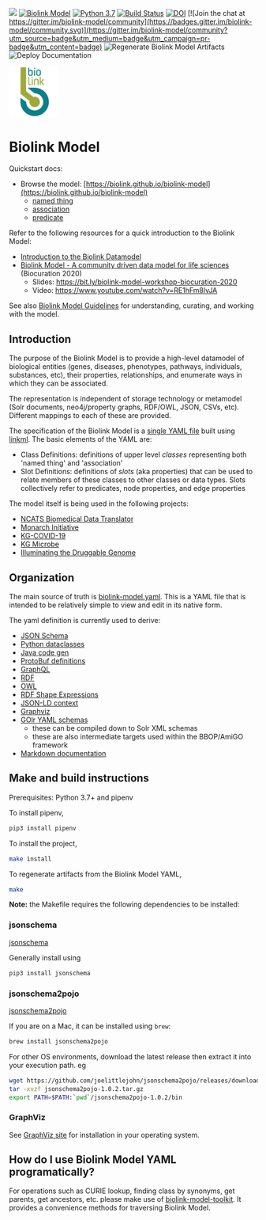 [![](https://img.shields.io/github/license/biolink/biolink-model)](https://img.shields.io/github/license/biolink/biolink-model)
[![Biolink Model](https://img.shields.io/github/v/release/biolink/biolink-model?style=flat-square)](https://img.shields.io/github/v/release/biolink/biolink-model?style=flat-square)
[![Python 3.7](https://upload.wikimedia.org/wikipedia/commons/f/fc/Blue_Python_3.7_Shield_Badge.svg)](https://www.python.org/downloads/release/python-370/)
[![Build Status](https://travis-ci.com/biolink/biolink-model.svg?branch=master)](https://travis-ci.com/biolink/biolink-model)
[![DOI](https://zenodo.org/badge/112995625.svg)](https://zenodo.org/badge/latestdoi/112995625)
[![Join the chat at https://gitter.im/biolink-model/community](https://badges.gitter.im/biolink-model/community.svg)](https://gitter.im/biolink-model/community?utm_source=badge&utm_medium=badge&utm_campaign=pr-badge&utm_content=badge)
![Regenerate Biolink Model Artifacts](https://github.com/biolink/biolink-model/workflows/Regenerate%20Biolink%20Model%20Artifacts/badge.svg)
![Deploy Documentation](https://github.com/biolink/biolink-model/workflows/Deploy%20Documentation/badge.svg)

<img src="images/biolink-logo.png" width="20%">

# Biolink Model

Quickstart docs:

- Browse the model: [https://biolink.github.io/biolink-model](https://biolink.github.io/biolink-model)
  - [named thing](https://biolink.github.io/biolink-model/docs/NamedThing.html)
  - [association](https://biolink.github.io/biolink-model/docs/Association.html)
  - [predicate](https://biolink.github.io/biolink-model/docs/predicates.html)


Refer to the following resources for a quick introduction to the Biolink Model:
- [Introduction to the Biolink Datamodel](https://www.slideshare.net/cmungall/introduction-to-the-biolink-datamodel)
- [Biolink Model - A community driven data model for life sciences](https://bit.ly/biolink-model-workshop-biocuration-2020) (Biocuration 2020)
    - Slides: https://bit.ly/biolink-model-workshop-biocuration-2020
    - Video: https://www.youtube.com/watch?v=RE1hFm8lvJA

See also [Biolink Model Guidelines](guidelines/README.md) for understanding, curating, and working with the model.



## Introduction

The purpose of the Biolink Model is to provide a high-level datamodel of
biological entities (genes, diseases, phenotypes, pathways, individuals, substances, etc),
their properties, relationships, and enumerate ways in which they can be associated.

The representation is independent of storage technology or metamodel (Solr documents, neo4j/property graphs,
RDF/OWL, JSON, CSVs, etc). Different mappings to each of these are provided.

The specification of the Biolink Model is a [single YAML file](biolink-model.yaml) built using [linkml](https://github.com/linkml).
The basic elements of the YAML are:

 - Class Definitions: definitions of upper level *classes* representing both 'named thing' and 'association'
 - Slot Definitions: definitions of *slots* (aka properties) that can be used to relate members of these classes to other classes or data types. Slots collectively refer to predicates, node properties, and edge properties

The model itself is being used in the following projects:
- [NCATS Biomedical Data Translator](https://ncats.nih.gov/translator)
- [Monarch Initiative](https://monarchinitiative.org/)
- [KG-COVID-19](https://github.com/Knowledge-Graph-Hub/kg-covid-19/wiki)
- [KG Microbe](https://github.com/Knowledge-Graph-Hub/kg-microbe)
- [Illuminating the Druggable Genome]()


## Organization

The main source of truth is [biolink-model.yaml](biolink-model.yaml). This is a YAML file that is intended to
be relatively simple to view and edit in its native form.

The yaml definition is currently used to derive:

  - [JSON Schema](json-schema)
  - [Python dataclasses](biolink/model.py)
  - [Java code gen](java)
  - [ProtoBuf definitions](biolink-model.proto)
  - [GraphQL](biolink-model.graphql)
  - [RDF](biolink-model.ttl)
  - [OWL](biolink-model.owl.ttl)
  - [RDF Shape Expressions](biolink-model.shex)
  - [JSON-LD context](context.jsonld)
  - [Graphviz](graphviz)
  - [GOlr YAML schemas](golr-views)
    - these can be compiled down to Solr XML schemas
    - these are also intermediate targets used within the BBOP/AmiGO framework
  - [Markdown documentation](docs)




## Make and build instructions

Prerequisites: Python 3.7+ and pipenv

To install pipenv,

```sh
pip3 install pipenv
```

To install the project,
```sh
make install
```

To regenerate artifacts from the Biolink Model YAML,

```sh
make
```


**Note:** the Makefile requires the following dependencies to be installed:

### jsonschema

[jsonschema](https://json-schema.org/)

Generally install using 

```sh
pip3 install jsonschema
```

### jsonschema2pojo

[jsonschema2pojo](https://github.com/joelittlejohn/jsonschema2pojo)

If you are on a Mac, it can be installed using `brew`:
```sh
brew install jsonschema2pojo
```
For other OS environments, download the latest release then extract it into your execution path. eg
```sh
wget https://github.com/joelittlejohn/jsonschema2pojo/releases/download/jsonschema2pojo-1.0.2/jsonschema2pojo-1.0.2.tar.gz
tar -xvzf jsonschema2pojo-1.0.2.tar.gz
export PATH=$PATH:`pwd`/jsonschema2pojo-1.0.2/bin
```

### GraphViz

See [GraphViz site](https://graphviz.org/) for installation in your operating system.



## How do I use Biolink Model YAML programatically?

For operations such as CURIE lookup, finding class by synonyms, get parents, get ancestors, etc. please make use of [biolink-model-toolkit](https://github.com/biolink/biolink-model-toolkit/). It provides a convenience methods for traversing Biolink Model.
